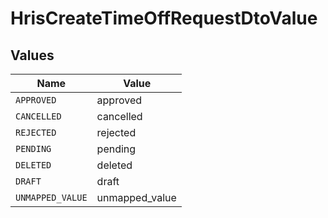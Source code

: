 # HrisCreateTimeOffRequestDtoValue


## Values

| Name             | Value            |
| ---------------- | ---------------- |
| `APPROVED`       | approved         |
| `CANCELLED`      | cancelled        |
| `REJECTED`       | rejected         |
| `PENDING`        | pending          |
| `DELETED`        | deleted          |
| `DRAFT`          | draft            |
| `UNMAPPED_VALUE` | unmapped_value   |